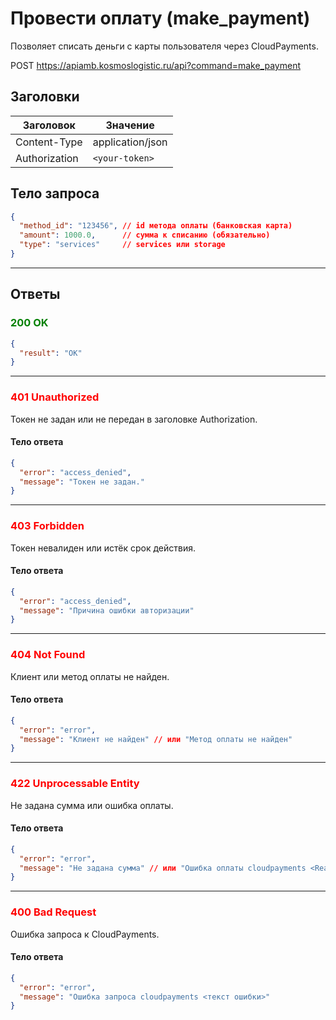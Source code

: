 # Провести оплату (make_payment)

Позволяет списать деньги с карты пользователя через CloudPayments.

POST https://apiamb.kosmoslogistic.ru/api?command=make_payment

## Заголовки

| Заголовок     | Значение         |
|---------------|------------------|
| Content-Type  | application/json |
| Authorization | `<your-token>`   |

## Тело запроса

```json
{
  "method_id": "123456", // id метода оплаты (банковская карта)
  "amount": 1000.0,      // сумма к списанию (обязательно)
  "type": "services"     // services или storage
}
```

---

## Ответы

### <span style="color: green;">200 OK</span>

```json
{
  "result": "OK"
}
```

---

### <span style="color: red;">401 Unauthorized</span>
Токен не задан или не передан в заголовке Authorization.
#### Тело ответа
```json
{
  "error": "access_denied",
  "message": "Токен не задан."
}
```

---

### <span style="color: red;">403 Forbidden</span>
Токен невалиден или истёк срок действия.
#### Тело ответа
```json
{
  "error": "access_denied",
  "message": "Причина ошибки авторизации"
}
```

---

### <span style="color: red;">404 Not Found</span>
Клиент или метод оплаты не найден.
#### Тело ответа
```json
{
  "error": "error",
  "message": "Клиент не найден" // или "Метод оплаты не найден"
}
```

---

### <span style="color: red;">422 Unprocessable Entity</span>
Не задана сумма или ошибка оплаты.
#### Тело ответа
```json
{
  "error": "error",
  "message": "Не задана сумма" // или "Ошибка оплаты cloudpayments <ReasonCode>"
}
```

---

### <span style="color: red;">400 Bad Request</span>
Ошибка запроса к CloudPayments.
#### Тело ответа
```json
{
  "error": "error",
  "message": "Ошибка запроса cloudpayments <текст ошибки>"
}
```
